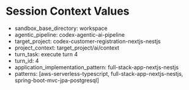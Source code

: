 # Session Context Values

- sandbox_base_directory: workspace
- agentic_pipeline: codex-agentic-ai-pipeline
- target_project: codex-customer-registration-nextjs-nestjs
- project_context: target_project/ai/context
- turn_task: execute turn 4
- turn_id: 4
- application_implementation_pattern: full-stack-app-nextjs-nestjs
- patterns: [aws-serverless-typescript, full-stack-app-nextjs-nestjs, spring-boot-mvc-jpa-postgresql]
